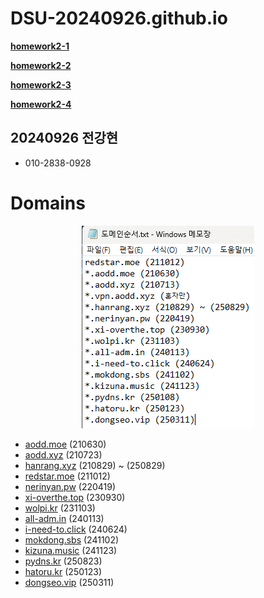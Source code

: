 # DSU-20240926.github.io

[**homework2-1**](https://dsu-20240926.github.io/homework2-1.html)

[**homework2-2**](https://dsu-20240926.github.io/homework2-2.html)

[**homework2-3**](https://dsu-20240926.github.io/homework2-3.html)

[**homework2-4**](https://dsu-20240926.github.io/homework2-4.html)

## 20240926 전강현

- 010-2838-0928

# Domains

<p align="center">
  <img src="https://raw.githubusercontent.com/DSU-20240926/DSU-20240926.github.io/main/domains.png"/>
</p>

* <a target="_blank" href=https://aodd.moe>aodd.moe</a> (210630)
* <a target="_blank" href=https://aodd.xyz>aodd.xyz</a> (210723)
* <a target="_blank" href=https://hanrang.xyz>hanrang.xyz</a> (210829) ~ (250829)
* <a target="_blank" href=https://redstar.moe>redstar.moe</a> (211012)
* <a target="_blank" href=https://nerinyan.pw>nerinyan.pw</a> (220419)
* <a target="_blank" href=https://xi-overthe.top>xi-overthe.top</a> (230930)
* <a target="_blank" href=https://wolpi.kr>wolpi.kr</a> (231103)
* <a target="_blank" href=https://all-adm.in>all-adm.in</a> (240113)
* <a target="_blank" href=https://i-need-to.click>i-need-to.click</a> (240624)
* <a target="_blank" href=https://mokdong.sbs>mokdong.sbs</a> (241102)
* <a target="_blank" href=https://kizuna.music>kizuna.music</a> (241123)
* <a target="_blank" href=https://pydns.kr>pydns.kr</a> (250823)
* <a target="_blank" href=https://hatoru.kr>hatoru.kr</a> (250123)
* <a target="_blank" href=https://dongseo.vip>dongseo.vip</a> (250311)

